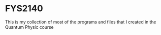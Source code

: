 # FYS2140
This is my collection of most of the programs and files that I created in the Quantum Physic course
